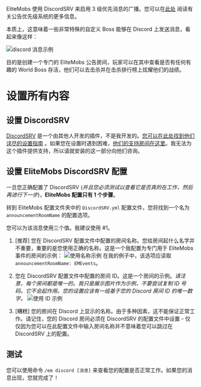 EliteMobs 使用 DiscordSRV 来启用 3 级优先消息的广播。您可以在[此处]($language$/elitemobs/announcement_priority_system.md)
阅读有关公告优先级系统的更多信息。

本质上，这意味着一些非常特殊的自定义 Boss 能够在 Discord 上发送消息，看起来像这样：

![discord 消息示例](https://i.imgur.com/sIndft0.png)

目的是创建一个专门的 EliteMobs 公告房间，玩家可以在其中查看是否有任何有趣的 World Boss 存活，他们可以去击杀并在击杀排行榜上炫耀他们的战绩。

# 设置所有内容

## 设置 DiscordSRV

[DiscordSRV](https://www.spigotmc.org/resources/discordsrv.18494/)
是一个由其他人开发的插件，不是我开发的。[您可以在此处找到他们详尽的设置指南](https://github.com/discordsrv/discordsrv/wiki/Installation)
。如果您在设置时遇到困难，[他们的支持房间在这里](https://discord.discordsrv.com/)。我无法为这个插件提供支持，所以请就安装的这一部分向他们咨询。

## 设置 EliteMobs DiscordSRV 配置

一旦您正确配置了 DiscordSRV (*并且您必须测试以查看它是否真的在工作，然后再进行下一步*)，**EliteMobs 配置只有 1 个步骤**。

转到 EliteMobs 配置文件夹中的 `DiscordSRV.yml` 配置文件，您将找到一个名为 `announcementRoomName` 的配置选项。

您可以为该消息使用三个值。我建议使用 #1。

1. [推荐] 您在 DiscordSRV 配置文件中配置的房间名称。您给房间起什么名字并不重要，重要的是您使用正确的名称。这是一个我配置为专门用于
   EliteMobs 事件的房间的示例：
   ![使用名称示例](https://i.imgur.com/a2kMWXv.png)
   在我的例子中，该选项应读取 `announcementRoomName: EMEvents`。

2. 您在 DiscordSRV 配置文件中配置的房间 ID。这是一个房间的示例。*请注意，每个房间都是唯一的。我只是展示图片作为示例，不要尝试复制
   ID 号码。它不会起作用。您的设置应该有一组基于您的 Discord 房间 ID 的唯一数字。*
   ![使用 ID 示例](https://i.imgur.com/CGElkdh.png)
3. [糟糕] 您的房间在 Discord 上显示的名称。由于多种因素，这不能保证正常工作。请记住，您的 Discord 房间必须在 DiscordSRV
   的配置文件中设置 - 仅仅因为您可以在此配置文件中输入房间名称并不意味着您可以跳过在 DiscordSRV 上的配置。

## 测试

您可以使用命令 `/em discord [消息]` 来查看您的配置是否正常工作。如果您的消息出现，您就完成了！
